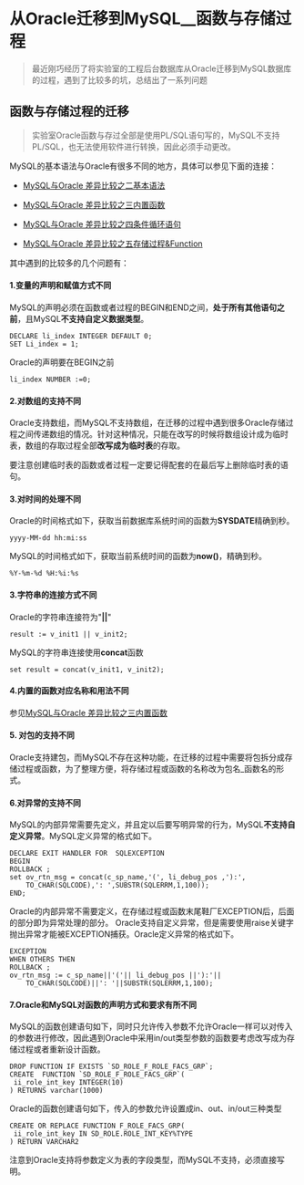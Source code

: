 # 从Oracle迁移到MySQL__函数与存储过程

> 最近刚巧经历了将实验室的工程后台数据库从Oracle迁移到MySQL数据库的过程，遇到了比较多的坑，总结出了一系列问题

## 函数与存储过程的迁移

>实验室Oracle函数与存过全部是使用PL/SQL语句写的，MySQL不支持PL/SQL，也无法使用软件进行转换，因此必须手动更改。

MySQL的基本语法与Oracle有很多不同的地方，具体可以参见下面的连接：

* [MySQL与Oracle 差异比较之二基本语法](http://www.cnblogs.com/HondaHsu/p/3641183.html)

* [MySQL与Oracle 差异比较之三内置函数](http://www.cnblogs.com/HondaHsu/p/3641190.html)

* [MySQL与Oracle 差异比较之四条件循环语句](http://www.cnblogs.com/HondaHsu/p/3641246.html)

* [MySQL与Oracle 差异比较之五存储过程&Function](http://www.cnblogs.com/HondaHsu/p/3641258.html)

其中遇到的比较多的几个问题有：

#### 1.变量的声明和赋值方式不同

  MySQL的声明必须在函数或者过程的BEGIN和END之间，**处于所有其他语句之前**，且MySQL**不支持自定义数据类型**。

    DECLARE li_index INTEGER DEFAULT 0;
    SET Li_index = 1;

  Oracle的声明要在BEGIN之前

    li_index NUMBER :=0;

#### 2.对数组的支持不同

 Oracle支持数组，而MySQL不支持数组，在迁移的过程中遇到很多Oracle存储过程之间传递数组的情况。针对这种情况，只能在改写的时候将数组设计成为临时表，数组的存取过程全部**改写成为临时表**的存取。

 要注意创建临时表的函数或者过程一定要记得配套的在最后写上删除临时表的语句。

#### 3.对时间的处理不同

 Oracle的时间格式如下，获取当前数据库系统时间的函数为**SYSDATE**精确到秒。

    yyyy-MM-dd hh:mi:ss

 MySQL的时间格式如下，获取当前系统时间的函数为**now()**，精确到秒。

    %Y-%m-%d %H:%i:%s

#### 3.字符串的连接方式不同

 Oracle的字符串连接符为"**||**"

    result := v_init1 || v_init2;

 MySQL的字符串连接使用**concat**函数

    set result = concat(v_init1, v_init2);

#### 4.内置的函数对应名称和用法不同

 参见[MySQL与Oracle 差异比较之三内置函数](http://www.cnblogs.com/HondaHsu/p/3641190.html)

#### 5. 对包的支持不同
 
 Oracle支持建包，而MySQL不存在这种功能，在迁移的过程中需要将包拆分成存储过程或函数，为了整理方便，将存储过程或函数的名称改为包名_函数名的形式。

#### 6.对异常的支持不同

 MySQL的内部异常需要先定义，并且定以后要写明异常的行为，MySQL**不支持自定义异常**。MySQL定义异常的格式如下。

    DECLARE EXIT HANDLER FOR  SQLEXCEPTION 
    BEGIN
    ROLLBACK ;
    set ov_rtn_msg = concat(c_sp_name,'(', li_debug_pos ,'):',
        TO_CHAR(SQLCODE),': ',SUBSTR(SQLERRM,1,100));
    END;

Oracle的内部异常不需要定义，在存储过程或函数末尾鞋厂EXCEPTION后，后面的部分即为异常处理的部分。
Oracle支持自定义异常，但是需要使用raise关键字抛出异常才能被EXCEPTION捕获。Oracle定义异常的格式如下。

    EXCEPTION
    WHEN OTHERS THEN
    ROLLBACK ;
    ov_rtn_msg := c_sp_name||'('|| li_debug_pos ||'):'||
        TO_CHAR(SQLCODE)||': '||SUBSTR(SQLERRM,1,100);

#### 7.Oracle和MySQL对函数的声明方式和要求有所不同

 MySQL的函数创建语句如下，同时只允许传入参数不允许Oracle一样可以对传入的参数进行修改，因此遇到Oracle中采用in/out类型参数的函数要考虑改写成为存储过程或者重新设计函数。

    DROP FUNCTION IF EXISTS `SD_ROLE_F_ROLE_FACS_GRP`;
    CREATE  FUNCTION `SD_ROLE_F_ROLE_FACS_GRP`(
     ii_role_int_key INTEGER(10)
    ) RETURNS varchar(1000) 

Oracle的函数创建语句如下，传入的参数允许设置成in、out、in/out三种类型

    CREATE OR REPLACE FUNCTION F_ROLE_FACS_GRP(
     ii_role_int_key IN SD_ROLE.ROLE_INT_KEY%TYPE
    ) RETURN VARCHAR2

 注意到Oracle支持将参数定义为表的字段类型，而MySQL不支持，必须直接写明。

